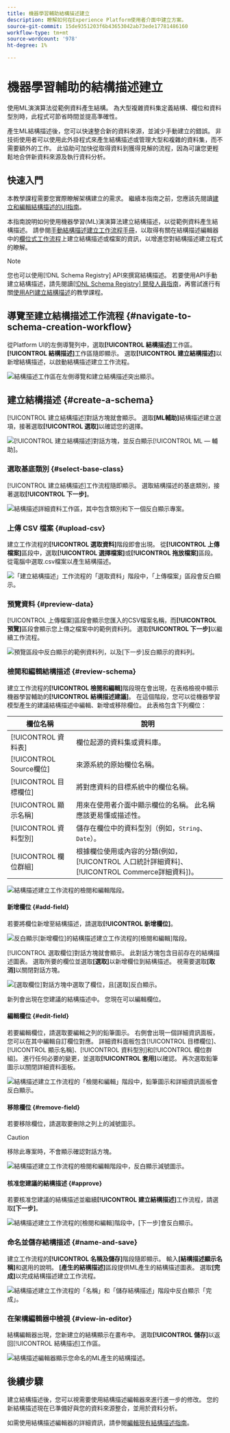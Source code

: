 ```yaml
---
title: 機器學習輔助結構描述建立
description: 瞭解如何在Experience Platform使用者介面中建立方案。
source-git-commit: 15de9351203f6b43653042ab73ede17781486160
workflow-type: tm+mt
source-wordcount: '978'
ht-degree: 1%

---
```


# 機器學習輔助的結構描述建立

使用ML演演算法從範例資料產生結構。 為大型複雜資料集定義結構、欄位和資料型別時，此程式可節省時間並提高準確性。

產生ML結構描述後，您可以快速整合新的資料來源，並減少手動建立的錯誤。 非技術使用者可以使用此外掛程式來產生結構描述或管理大型和複雜的資料集，而不需要額外的工作。 此協助可加快從取得資料到獲得見解的流程，因為可讓您更輕鬆地合併新資料來源及執行資料分析。

## 快速入門

本教學課程需要您實際瞭解架構建立的需求。 繼續本指南之前，您應該先閱讀[建立和編輯結構描述的UI指南](./resources/schemas.md)。

本指南說明如何使用機器學習(ML)演演算法建立結構描述，以從範例資料產生結構描述。 請參閱[手動結構描述建立工作流程手冊](https://experienceleague.adobe.com/en/docs/experience-platform/xdm/ui/resources/schemas#add-field-groups)，以取得有關在結構描述編輯器中的[欄位式工作流程](https://experienceleague.adobe.com/en/docs/experience-platform/xdm/ui/field-based-workflows)上建立結構描述或檔案的資訊，以增進您對結構描述建立程式的瞭解。

>[!NOTE]
>
>您也可以使用[!DNL Schema Registry] API來撰寫結構描述。 若要使用API手動建立結構描述，請先閱讀[[!DNL Schema Registry] 開發人員指南](../api/getting-started.md)，再嘗試進行有關[使用API建立結構描述](../tutorials/create-schema-api.md)的教學課程。

## 導覽至建立結構描述工作流程 {#navigate-to-schema-creation-workflow}

從Platform UI的左側導覽列中，選取&#x200B;**[!UICONTROL 結構描述]**&#x200B;工作區。 **[!UICONTROL 結構描述]**&#x200B;工作區隨即顯示。 選取&#x200B;**[!UICONTROL 建立結構描述]**&#x200B;以新增結構描述，以啟動結構描述建立工作流程。

![結構描述工作區在左側導覽和建立結構描述突出顯示。](../images/ui/ml-schema-creation/schemas-workspace-create-schema.png)

## 建立結構描述 {#create-a-schema}

[!UICONTROL 建立結構描述]對話方塊就會顯示。 選取&#x200B;**[ML輔助]**&#x200B;結構描述建立選項，接著選取&#x200B;**[!UICONTROL 選取]**&#x200B;以確認您的選擇。

![ [!UICONTROL 建立結構描述]對話方塊，並反白顯示[!UICONTROL ML — 輔助]。](../images/ui/ml-schema-creation/use-sample-csv.png)

### 選取基底類別 {#select-base-class}

[!UICONTROL 建立結構描述]工作流程隨即顯示。 選取結構描述的基底類別，接著選取&#x200B;**[!UICONTROL 下一步]**。

![結構描述詳細資料工作區，其中包含類別和下一個反白顯示專案。](../images/ui/ml-schema-creation/select-base-class.png)

### 上傳 CSV 檔案 {#upload-csv}

建立工作流程的&#x200B;**[!UICONTROL 選取資料]**&#x200B;階段即會出現。 從&#x200B;**[!UICONTROL 上傳檔案]**&#x200B;區段中，選取&#x200B;**[!UICONTROL 選擇檔案]**&#x200B;或&#x200B;**[!UICONTROL 拖放檔案]**&#x200B;區段。 從電腦中選取.csv檔案以產生結構描述。

![「建立結構描述」工作流程的「選取資料」階段中，「上傳檔案」區段會反白顯示。](../images/ui/ml-schema-creation/upload-files.png)

### 預覽資料 {#preview-data}

[!UICONTROL 上傳檔案]區段會顯示您匯入的CSV檔案名稱，而&#x200B;**[!UICONTROL 預覽]**&#x200B;區段會顯示您上傳之檔案中的範例資料列。 選取&#x200B;**[!UICONTROL 下一步]**&#x200B;以繼續工作流程。

![預覽區段中反白顯示的範例資料列，以及[下一步]反白顯示的資料列。](../images/ui/ml-schema-creation/preview-data.png)

### 檢閱和編輯結構描述 {#review-schema}

建立工作流程的&#x200B;**[!UICONTROL 檢閱和編輯]**&#x200B;階段現在會出現，在表格檢視中顯示機器學習輔助的&#x200B;**[!UICONTROL 結構描述建議]**。 在這個階段，您可以從機器學習模型產生的建議結構描述中編輯、新增或移除欄位。 此表格包含下列欄位：

| 欄位名稱 | 說明 |
|------------------|---------------------------------------------------------|
| [!UICONTROL 資料表] | 欄位起源的資料集或資料庫。 |
| [!UICONTROL Source欄位] | 來源系統的原始欄位名稱。 |
| [!UICONTROL 目標欄位] | 將對應資料的目標系統中的欄位名稱。 |
| [!UICONTROL 顯示名稱] | 用來在使用者介面中顯示欄位的名稱。 此名稱應該更易懂或描述性。 |
| [!UICONTROL 資料型別] | 儲存在欄位中的資料型別（例如，`String`、`Date`）。 |
| [!UICONTROL 欄位群組] | 根據欄位使用或內容的分類(例如，[!UICONTROL 人口統計詳細資料]、[!UICONTROL Commerce詳細資料])。 |

![結構描述建立工作流程的檢閱和編輯階段。](../images/ui/ml-schema-creation/schema-recommendation.png)

#### 新增欄位 {#add-field}

若要將欄位新增至結構描述，請選取&#x200B;**[!UICONTROL 新增欄位]**。

![反白顯示[新增欄位]的結構描述建立工作流程的[檢閱和編輯]階段。](../images/ui/ml-schema-creation/add-new-field.png)

[!UICONTROL 選取欄位]對話方塊就會顯示。 此對話方塊包含目前存在的結構描述圖表。 選取所要的欄位並選取&#x200B;**[選取]**&#x200B;以新增欄位到結構描述。 視需要選取&#x200B;**[取消]**&#x200B;以關閉對話方塊。

![[選取欄位]對話方塊中選取了欄位，且[選取]反白顯示。](../images/ui/ml-schema-creation/select-field-dialog.png)

新列會出現在您建議的結構描述中。 您現在可以編輯欄位。

#### 編輯欄位 {#edit-field}

若要編輯欄位，請選取要編輯之列的鉛筆圖示。 右側會出現一個詳細資訊面板，您可以在其中編輯自訂欄位對應。 詳細資料面板包含[!UICONTROL 目標欄位]、[!UICONTROL 顯示名稱]、[!UICONTROL 資料型別]和[!UICONTROL 欄位群組]。 進行任何必要的變更，並選取&#x200B;**[!UICONTROL 套用]**&#x200B;以確認。 再次選取鉛筆圖示以關閉詳細資料面板。

![結構描述建立工作流程的「檢閱和編輯」階段中，鉛筆圖示和詳細資訊面板會反白顯示。](../images/ui/ml-schema-creation/edit-field.png)

#### 移除欄位 {#remove-field}

若要移除欄位，請選取要刪除之列上的減號圖示。

>[!CAUTION]
>
>移除此專案時，不會顯示確認對話方塊。

![結構描述建立工作流程的檢閱和編輯階段中，反白顯示減號圖示。](../images/ui/ml-schema-creation/remove-field.png)

#### 核准您建議的結構描述 {#approve}

若要核准您建議的結構描述並繼續&#x200B;**[!UICONTROL 建立結構描述]**&#x200B;工作流程，請選取&#x200B;**[下一步]**。

![結構描述建立工作流程的[檢閱和編輯]階段中，[下一步]會反白顯示。](../images/ui/ml-schema-creation/next.png)

### 命名並儲存結構描述 {#name-and-save}

建立工作流程的&#x200B;**[!UICONTROL 名稱及儲存]**&#x200B;階段隨即顯示。 輸入&#x200B;**[結構描述顯示名稱]**&#x200B;和選用的說明。 **[產生的結構描述]**&#x200B;區段提供ML產生的結構描述圖表。 選取&#x200B;**[完成]**&#x200B;以完成結構描述建立工作流程。

![結構描述建立工作流程的「名稱」和「儲存結構描述」階段中反白顯示「完成」。](../images/ui/ml-schema-creation/name-and-save.png)

### 在架構編輯器中檢視 {#view-in-editor}

結構編輯器出現，您新建立的結構顯示在畫布中。 選取&#x200B;**[!UICONTROL 儲存]**&#x200B;以返回[!UICONTROL 結構描述]工作區。

![結構描述編輯器顯示您命名的ML產生的結構描述。](../images/ui/ml-schema-creation/schema-editor.png)

## 後續步驟

建立結構描述後，您可以視需要使用結構描述編輯器來進行進一步的修改。 您的新結構描述現在已準備好與您的資料來源整合，並用於資料分析。

如需使用結構描述編輯器的詳細資訊，請參閱[編輯現有結構描述指南](https://experienceleague.adobe.com/en/docs/experience-platform/xdm/ui/resources/schemas#edit)。
